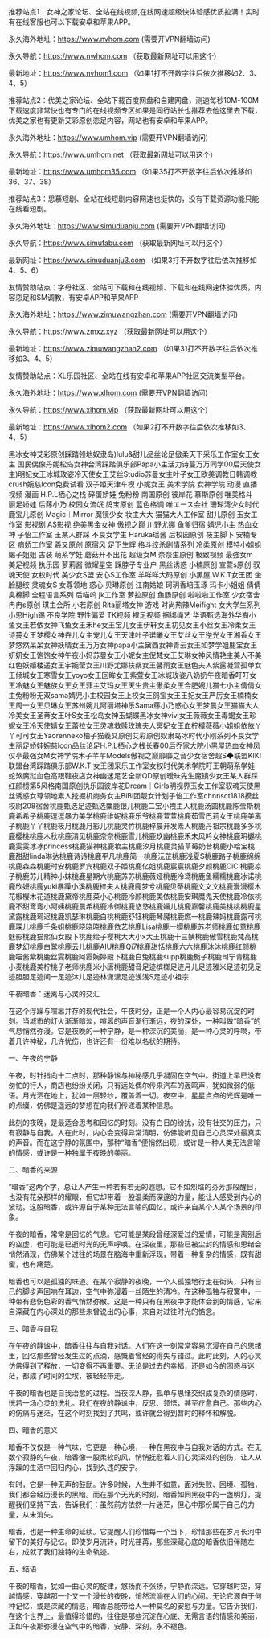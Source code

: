 推荐站点1：女神之家论坛、全站在线视频,在线网速超级快体验感优质拉满！实时有在线客服也可以下载安卓和苹果APP。

永久海外地址：https://www.nvhom.com (需要开VPN翻墙访问)

永久导航：https://www.nwhom.com （获取最新网址可以用这个）

最新地址：https://www.nvhom1.com （如果1打不开数字往后依次推移如2、3、4、5）

推荐站点2：优美之家论坛、全站下载百度网盘和自建网盘，测速每秒10M-100M下载速度非常快也有专门的在线视频专区如果是同行站长也推荐去他这里去下载，优美之家也有更新艾彩原创恋足内容，网站也有安卓和苹果APP。

永久海外地址：https://www.umhom.vip (需要开VPN翻墙访问)

永久导航：https://www.umhom.net （获取最新网址可以用这个）

最新地址：https://www.umhom35.com （如果35打不开数字往后依次推移如36、37、38）

推荐站点3：思慕短剧、全站在线短剧内容网速也挺快的，没有下载资源功能只能在线看短剧。

永久海外地址：https://www.simuduanju.com (需要开VPN翻墙访问)

永久导航：https://www.simufabu.com （获取最新网址可以用这个）

最新网址：https://www.simuduanju3.com （如果3打不开数字往后依次推移如4、5、6）

友情赞助站点：字母社区、全站可下载和在线视频、下载和在线网速体验优质，内容恋足和SM调教，有安卓APP和苹果APP

永久海外地址：https://www.zimuwangzhan.com (需要开VPN翻墙访问)

永久导航：https://www.zmxz.xyz （获取最新网址可以用这个）

最新地址：https://www.zimuwangzhan2.com （如果31打不开数字往后依次推移如3、4、5）

友情赞助站点：XL乐园社区、全站在线有安卓和苹果APP社区交流类型平台。

永久海外地址：https://www.xlhom.com (需要开VPN翻墙访问)

永久导航：https://www.xlhom.vip （获取最新网址可以用这个）

最新地址：https://www.xlhom2.com （如果2打不开数字往后依次推移如3、4、5）

黑冰女神艾彩原创踩踏领地奴隶岛)lulu&甜儿品丝论足傲柔天下采乐工作室女王女主 国民偶像丹妮松岛女神台湾踩踏俱乐部Papa小主活力诗蔓万万同学00后天使女主)明妃女王冰城玫姿冷天使女王艾丝Studio苏曼女主叶子女王欧美调教日韩调教crush婉慈Icon免费试看 双子姬天津车模 小妮女王 美术学院 女神学院 动漫 直播视频 漫画 H.P.L栖心之栈 碎蛋娇娃 兔粉粉 南国原创 彼岸花 慕斯原创 唯美格斗 丽足娇娃 后蕬小乃 校园女流氓 鸽宝原创 蓝色格调 唯エース会社 珊瑚湾少女时代 鹿宝儿原创 Magic︱Mirror 魔镜少女 妆主大大 猫猫大人工作室 甜儿原创 玉女工作室 影视剧 AS影视 绝美黑金女神 傲视之巅 川野尤娜 鱼爹归宿 婧児小主 热血女神 子怡工作室 王某人群踩 不良女学生 Haruka瑶酱 后校园原创 莜主脚下 安楠专区 病娇工作室 羲又原创 原宿风 足下生辉 格斗绞杀剧情系列 冷柔原创 模特小姐姐 蝎子姐姐 古装 萌系学娃 蘑菇开不出花 超级女M 奈奈生原创 极致视频 最強女m 美足视频 执乐园 萝莉酱 微耀星空 踩脖子专业户 黑丝诱惑 小楠原创 宣萱s原创 驭魂天使 女权时代 美少女S盟 安心S工作室 羊咩咩大码原创 小黑屋 W.K.T女王团 坐脸腿绞 灵魂女S 女尊领地 惑心 贝琳原创 江南姑娘 珂玥香培玉琢 玛卡小姐姐 倩倩臭棉脚 全程语言系列 后喵呜 jk工作室 萝拉原创 鱼肠原创 啦啦啦工作室 少女宿舍 冉冉s原创 琪主会所 小若原创 Rita丽塔女神 游戏 时尚热辣Meifight 女大学生系列 小思High踢 不良学院 野性偏爱 TK视频 裸足视频 捆绑绳艺 华语甄选海外华裔小鱼女王若依女神飞鱼女王禾he女王宝儿女王伊轩女王初见女王小丝女王冷柔女王诗蔓女王梦樱女神卉儿女主宠儿女王天津叶子诺曦女王艾丝女王逆光女王湘香女王梦悠然呆呆女神妖晴女王万万女神papa小主黛西女神青云女王如梦学姐鹿宝女王妍妍女王饱饱女神午夜小妈苏曼女王小妮女主倪梵女王艾琳女神风情艳主美人不美红色妖姬楼遥女王宇婉莹女王川野尤娜扶桑女王馨雨女王魅色夫人紫露凝萱孤单女王倾城女王寒雪女王yoyo女王回眸女王紫萱女王冰城玫姿八奶奶午夜暗香叮叮女王冷魅女王魅族女王女王菲主艾玛女王天生贵主傲柔女王合肥婉儿猫七小主倩倩女主兔粉粉无双sama婧児小主校园女王上校女王鸽宝女王王妃女王严厉女王楠楠女王周一女王贝琳女王苏州婉儿阿丽塔神乐Sama蕬小乃惑心女王梦晨女王猫猫大人冷美女王圣蒂女王叶S女王松岛女神玉蝴蝶黑冰女神vivi女王薇薇女王毒蝎女王珍妮女王冷天使婧女王蕾拉女王灵魂救赎玫瑰夫人冥妃女王血柠檬薇薇小姐姐依依丫丫可可女王Yaorenneko柚子猫羲又原创艾彩原创奴隶岛冰时代小刚系列不良女学生丽足娇娃婉慈Icon品丝论足H.P.L栖心之栈长春00后乔家大院小黑屋热血女神凤仪亭最强女M女神学院木子芊芊Models傲视之巅靡靡之音少女宿舍超S◆联盟KIKI联盟台湾踩踏俱乐部W.K.T 女王团采乐工作室女权时代美术学院叮王朝萌系学娃蛇煞魔狱血色高跟鞋夜店女神幽迷足艺全新QD原创暧昧先生魔镜少女王某人群踩红颜榜第5风格南国原创执乐园彼岸花Dream｜Girls明视界玉女工作室驭魂天使黑丝诱惑女尊领地素人挖掘机商务女主BiBi团靓女计划子怡工作室chnnsct1818摸丝校尉208宿舍桃鹿甄选足迹甄选麋鹿银儿桃鹿二宝小拽主人桃鹿汤圆桃鹿陈莹斯桃鹿希希子桃鹿逗逗暴力美学桃鹿维妮桃鹿乐爷桃鹿萱萱桃鹿茹雪巴莉女王桃鹿美离子桃鹿丫丫桃鹿筱月桃鹿月影儿桃鹿灵竹桃鹿梓晨开发素人桃鹿丹祖宗桃鹿多多桃鹿樱桃桃鹿木秋桃鹿清见桃鹿奈奈桃鹿雪儿桃鹿玖幽桃鹿禾未风吟女神桃鹿玥樾桃鹿雯雯冰冰princess桃鹿猫神桃鹿妆主桃鹿汐月桃鹿灵猫草莓奶昔桃鹿小哈宝桃鹿甜甜linda琳达桃鹿诗诗桃鹿平凡桃鹿简一桃鹿沅芷桃鹿浅夏S桃鹿路子桃鹿绵绵桃鹿森森桃鹿时安桃鹿罗宾桃鹿双子姬桃鹿亿姐桃鹿宸宸桃鹿夕颜桃鹿CiCi桃鹿凉子桃鹿苏儿精神小妹桃鹿星期六桃鹿苏苏桃鹿薇娅桃鹿冷鸢桃鹿鱼糯糯桃鹿冰诺桃鹿欣妍桃鹿yuki暴躁小溪桃鹿梓夫人桃鹿鹿梦兮桃鹿贝蒂桃鹿文文文桃鹿漫漫樱木花椒樱木花道桃鹿黛帝桃鹿菜小心桃鹿冷颜桃鹿美依桃鹿安琪魔鬼天使桃鹿冷依桃鹿不甜弯弯小阿姨桃鹿晨希桃鹿冷御桃鹿悠悠桃鹿婳儿桃鹿嘉馨桃鹿美桃桃桃鹿星黛露桃鹿鸳迟桃鹿凯瑟琳桃鹿白桃桃鹿舒钰桃鹿琴魔桃鹿燃一桃鹿辣妈桃鹿露可桃鹿琛儿桃鹿千条姐桃鹿晓晓晓桃鹿依艺桃鹿Lisa桃鹿一嬛桃鹿苏老师桃鹿如意桃鹿魅影桃鹿猫熙仙女殿下桃鹿绘子樱桃大大小x大王桃鹿十三姨桃鹿傲雪桃鹿梵高桃鹿梦幻桃鹿白鹭桃鹿云儿桃鹿AIU桃鹿Qi7桃鹿甜恬桃鹿六六桃鹿沐沐桃鹿红颜桃鹿喵酱紫桃鹿丝雯桃鹿阿霞婉婷殿下桃鹿白兔桃鹿supp桃鹿栀子桃鹿司宁青桃鹿小麦桃鹿美柠桃子老师桃鹿米小唐桃鹿甜音足迹槟榔足迹月儿足迹雅米足迹初见足迹胆胆足迹间一足迹沐儿足迹林潇潇足迹浅浅S足迹小祖宗



午夜暗香：迷离与心灵的交汇

在这个浮躁与喧嚣并存的现代社会，午夜时分，正是一个人内心最容易沉淀的时刻。当城市的灯火渐渐暗淡，喧嚣的声音渐行渐远，夜的深处，一种叫做“暗香”的气息悄然弥漫。它是夜晚的一种宁静，是一种深沉的美丽，是一种心灵的呼唤，带着几许神秘，几许忧伤，也许还有一份难以名状的期待。

一、午夜的宁静

午夜，时针指向十二点时，那种静谧与神秘感几乎凝固在空气中。街道上早已没有匆忙的行人，商店也纷纷关闭，只有远处偶尔传来汽车的轰鸣声，犹如微弱的低语。月光洒在地上，犹如一层轻纱，覆盖着一切。夜空中，星星点点的光辉是唯一的点缀，仿佛是遥远的梦想在向我们传递着某种信息。

此刻的夜晚，是最适合思考和回忆的时刻。没有白日的纷扰，没有社交的压力，只有寂静与自我。人在此时，内心会变得异常清明，仿佛能听见自己心灵深处最真实的声音。而在这宁静的氛围中，那种“暗香”便悄然出现，或许是一种人类无法言喻的情感，或许是一种独属于夜晚的美丽。

二、暗香的来源

“暗香”这两个字，总让人产生一种若有若无的遐想。它不如烈焰的芬芳那般醒目，也没有花朵那样的耀眼，但它却带着一股温柔而深邃的力量，能让人感受到内心的波动。这股暗香，或许源自于某种无法言喻的回忆，或许来自某个人某个场景的印象。

午夜的暗香，常常是回忆的气息。它可能是某段曾经深爱过的爱情，可能是离别后的空虚，也可能是已逝时光的无声呼唤。在深夜里，那些已被尘封的情感和思绪会悄然涌现，仿佛某个过往的场景在脑海中重新浮现，带着一种复杂的情感，既有甜蜜，也有痛楚。

暗香也可以是孤独的味道。在某个寂静的夜晚，一个人孤独地行走在街头，只有自己的脚步声回响在耳边，空气中弥漫着一丝陌生的清冷。在这种孤独与寂寞中，一种带有悲伤色彩的香气悄然弥散。这是一种只有在黑夜中才能体会到的情感，它来自深藏在内心深处的那些未曾说出的心事，来自对过往时光的惦念。

三、暗香与自我

在午夜的静谧中，暗香往往与自我对话。人们在这一刻常常容易沉浸在自己的思绪里，回忆那些曾经发生过的点滴，感慨着曾经的得失与错过。此时此刻，人的心灵仿佛得到了释放，一切变得不再重要。无论是过去的幸福，还是如今的困惑与迷茫，都成了时间的尘埃，被轻轻带走。

午夜的暗香也是自我治愈的过程。当夜深人静，孤单与思绪交织成复杂的情感时，恍若一场心灵的洗礼。我们在夜的静谧中，反思、领悟，甚至疗愈自己。那些内心的伤痛与迷茫，在这个时刻找到了共鸣，或许就会得到暂时的释怀和解脱。

四、暗香的意义

暗香不仅仅是一种气味，它更是一种心境，一种在黑夜中与自我对话的方式。在无数个寂静的午夜，暗香像一股柔软的风，悄悄抚慰着人们心灵深处的创伤，让人从浮躁的生活中回归内心，找到久违的安宁。

有时，它是一种无声的鼓励。许多时候，人生并不如意，面对失败、困境、孤独，我们都会经历漫长的黑暗。而在那个无光的时刻，暗香如同黑夜中的一盏明灯，提醒我们坚持下去，告诉我们：虽然前方依然一片迷茫，但心中那份属于自己的力量，从未消失。

暗香，也是一种生命的延续。它提醒人们珍惜每一个当下，珍惜那些在岁月长河中留下的美好与记忆。即使岁月流转，时光荏苒，那些深藏心底的暗香依旧伴随左右，成就了我们独特的生命轨迹。

五、结语

午夜的暗香，犹如一曲心灵的旋律，悠扬而不张扬，宁静而深远。它穿越时空，穿越情感，穿越那一个又一个漫长的夜晚，悄然流淌在人们的心间。无论它源自于何种记忆，或是深藏的情感，暗香总能带给人一种莫名的安慰与力量。它告诉我们，在这个世界上，最值得珍惜的，往往是那些沉淀在心底、无需言语的情感和美丽，正如午夜那弥漫在空气中的暗香，安静、深刻，永不褪色。
